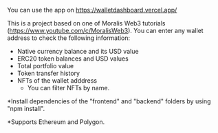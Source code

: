 You can use the app on https://walletdashboard.vercel.app/

This is a project based on one of Moralis Web3 tutorials (https://www.youtube.com/c/MoralisWeb3).
You can enter any wallet address to check the following information:
  - Native currency balance and its USD value
  - ERC20 token balances and USD values
  - Total portfolio value
  - Token transfer history
  - NFTs of the wallet adddress
    - You can filter NFTs by name.

*Install dependencies of the "frontend" and "backend" folders by using "npm install".

*Supports Ethereum and Polygon.
